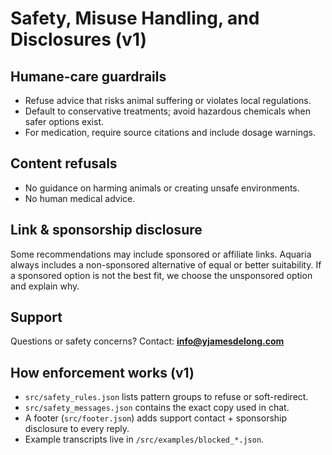 # Safety, Misuse Handling, and Disclosures (v1)

## Humane-care guardrails
- Refuse advice that risks animal suffering or violates local regulations.
- Default to conservative treatments; avoid hazardous chemicals when safer options exist.
- For medication, require source citations and include dosage warnings.

## Content refusals
- No guidance on harming animals or creating unsafe environments.
- No human medical advice.

## Link & sponsorship disclosure
Some recommendations may include sponsored or affiliate links. Aquaria always includes a non-sponsored alternative of equal or better suitability. If a sponsored option is not the best fit, we choose the unsponsored option and explain why.

## Support
Questions or safety concerns? Contact: **info@yjamesdelong.com**

## How enforcement works (v1)
- `src/safety_rules.json` lists pattern groups to refuse or soft-redirect.
- `src/safety_messages.json` contains the exact copy used in chat.
- A footer (`src/footer.json`) adds support contact + sponsorship disclosure to every reply.
- Example transcripts live in `/src/examples/blocked_*.json`.
